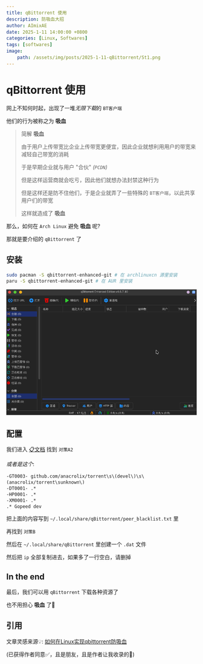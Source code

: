 ```yaml
---
title: qBittorrent 使用
description: 防吸血大招
author: AImixAE
date: 2025-1-11 14:00:00 +0800
categories: [Linux, Softwares]
tags: [softwares]
image:
    path: /assets/img/posts/2025-1-11-qBittorrent/St1.png
---
```


# qBittorrent 使用

网上不知何时起，出现了一堆*无限下载*的 `BT客户端`

他们的行为被称之为 **吸血**

> 简解 **吸血**
>
> 由于用户上传带宽比企业上传带宽更便宜，因此企业就想利用用户的带宽来减轻自己带宽的消耗
>
> 于是早期企业就与用户 "合伙" *(`PCDN`)*
>
> 但是这样运营商就会吃亏，因此他们就想办法封禁这种行为
>
> 但是这样还是防不住他们，于是企业就弄了一些特殊的 `BT客户端`，以此共享用户们的带宽
>
> 这样就造成了 **吸血**

那么，如何在 `Arch Linux` 避免 **吸血** 呢?

那就是要介绍的 `qBittorrent` 了

## 安装

```bash
sudo pacman -S qbittorrent-enhanced-git # 在 archlinuxcn 源里安装
paru -S qbittorrent-enhanced-git # 在 AUR 里安装
```

![St1.png](/assets/img/posts/2025-1-11-qBittorrent/St1.png)

## 配置

我们进入 [📋文档](https://docs.qq.com/doc/DQnJBTGJjSFZBR2JW) 找到 `对策A2`

*或者是这个*:

```plaintext
-GT0003- github.com/anacrolix/torrent\s\(devel\)\s\(anacrolix/torrent\sunknown\)
-DT0001- .*
-HP0001- .*
-XM0001- .*
.* Gopeed dev
```

把上面的内容写到 `~/.local/share/qBittorrent/peer_blacklist.txt` 里

再找到 `对策B`

然后在 `~/.local/share/qBittorrent` 里创建一个 `.dat` 文件

然后把 `ip` 全部复制进去，如果多了一行空白，请删掉

## In the end

最后，我们可以用 `qBittorrent` 下载各种资源了

也不用担心 **吸血** 了🥳

## 引用

文章灵感来源💡: [如何在Linux实现qbittorrent防吸血](https://b23.tv/fWYhyQH)

(已获得作者同意✅，且是朋友，且是作者让我收录的🤔)
